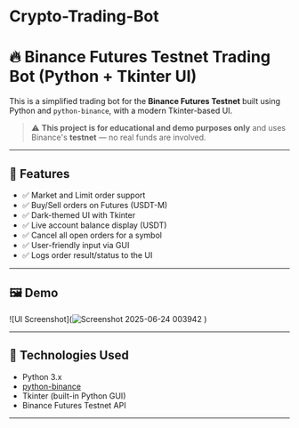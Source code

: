 # Crypto-Trading-Bot

# 🔥 Binance Futures Testnet Trading Bot (Python + Tkinter UI)

This is a simplified trading bot for the **Binance Futures Testnet** built using Python and `python-binance`, with a modern Tkinter-based UI.

> ⚠️ **This project is for educational and demo purposes only** and uses Binance's **testnet** — no real funds are involved.

---

## 📌 Features

- ✅ Market and Limit order support
- ✅ Buy/Sell orders on Futures (USDT-M)
- ✅ Dark-themed UI with Tkinter
- ✅ Live account balance display (USDT)
- ✅ Cancel all open orders for a symbol
- ✅ User-friendly input via GUI
- ✅ Logs order result/status to the UI

---

## 🖼️ Demo

![UI Screenshot](![Screenshot 2025-06-24 003942](https://github.com/user-attachments/assets/7ab7bdbd-0058-46a7-8df5-54ac027ab2f4)
) <!-- Optional: add a screenshot of your bot's UI -->

---

## 🧰 Technologies Used

- Python 3.x
- [python-binance](https://github.com/sammchardy/python-binance)
- Tkinter (built-in Python GUI)
- Binance Futures Testnet API

---



